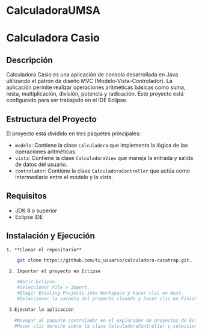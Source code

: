 # CalculadoraUMSA
# Calculadora Casio

## Descripción
Calculadora Casio es una aplicación de consola desarrollada en Java utilizando el patrón de diseño MVC (Modelo-Vista-Controlador). La aplicación permite realizar operaciones aritméticas básicas como suma, resta, multiplicación, división, potencia y radicación. Este proyecto está configurado para ser trabajado en el IDE Eclipse.

## Estructura del Proyecto
El proyecto está dividido en tres paquetes principales:
- `modelo`: Contiene la clase `Calculadora` que implementa la lógica de las operaciones aritméticas.
- `vista`: Contiene la clase `CalculadoraView` que maneja la entrada y salida de datos del usuario.
- `controlador`: Contiene la clase `CalculadoraController` que actúa como intermediario entre el modelo y la vista.

## Requisitos
- JDK 8 o superior
- Eclipse IDE

## Instalación y Ejecución

    1. **Clonar el repositorio**
   ```bash
       git clone https://github.com/tu_usuario/calculadora-cucatrap.git.

    2. Importar el proyecto en Eclipse

       #Abrir Eclipse.
       #Seleccionar File > Import.
       #Elegir Existing Projects into Workspace y hacer clic en Next.
       #Seleccionar la carpeta del proyecto clonado y hacer clic en Finish.

    3.Ejecutar la aplicación

      #Navegar al paquete controlador en el explorador de proyectos de Eclipse.
      #Hacer clic derecho sobre la clase CalculadoraController y seleccionar Run As > Java Application.

